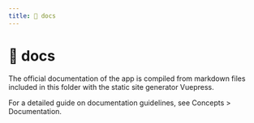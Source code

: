 ```yaml
---
title: 📁 docs
---
```


# 📁 docs

The official documentation of the app is compiled from markdown files included in this folder with the static site generator Vuepress.

For a detailed guide on documentation guidelines, see Concepts > Documentation.

